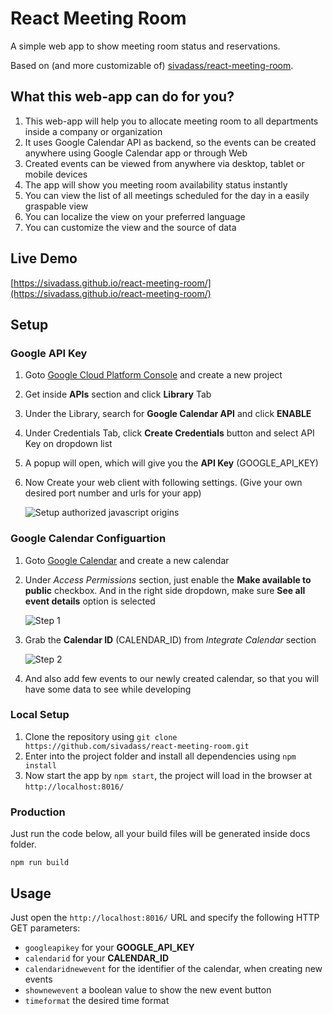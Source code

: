 # React Meeting Room

A simple web app to show meeting room status and reservations.

Based on (and more customizable of) [sivadass/react-meeting-room](https://github.com/sivadass/react-meeting-room).

## What this web-app can do for you?

1.  This web-app will help you to allocate meeting room to all departments inside a company or organization
2.  It uses Google Calendar API as backend, so the events can be created anywhere using Google Calendar app or through Web
3.  Created events can be viewed from anywhere via desktop, tablet or mobile devices
4.  The app will show you meeting room availability status instantly
5.  You can view the list of all meetings scheduled for the day in a easily graspable view
6.	You can localize the view on your preferred language
7.	You can customize the view and the source of data

## Live Demo

[https://sivadass.github.io/react-meeting-room/](https://sivadass.github.io/react-meeting-room/)

## Setup

### Google API Key

1. Goto [Google Cloud Platform Console](https://console.cloud.google.com/cloud-resource-manager) and create a new project
2. Get inside **APIs** section and click **Library** Tab
3. Under the Library, search for **Google Calendar API** and click **ENABLE**
4. Under Credentials Tab, click **Create Credentials** button and select API Key on dropdown list
5. A popup will open, which will give you the **API Key** (GOOGLE_API_KEY)
6. Now Create your web client with following settings. (Give your own desired port number and urls for your app)

   ![Setup authorized javascript origins](https://res.cloudinary.com/sivadass/image/upload/v1520732210/screen-shots/setup-authorized-javascript-origins.png)

### Google Calendar Configuartion

1.  Goto [Google Calendar](https://calendar.google.com "Google Calendar") and create a new calendar
2.  Under _Access Permissions_ section, just enable the **Make available to public** checkbox. And in the right side dropdown, make sure **See all event details** option is selected

    ![Step 1](https://res.cloudinary.com/sivadass/image/upload/v1520704625/screen-shots/step-1.png)

3.  Grab the **Calendar ID** (CALENDAR_ID) from _Integrate Calendar_ section

    ![Step 2](https://res.cloudinary.com/sivadass/image/upload/v1520704853/step-2_x54i28.png)

4.  And also add few events to our newly created calendar, so that you will have some data to see while developing

### Local Setup

1.  Clone the repository using `git clone https://github.com/sivadass/react-meeting-room.git`
2.  Enter into the project folder and install all dependencies using `npm install`
3.  Now start the app by `npm start`, the project will load in the browser at `http://localhost:8016/`

### Production

Just run the code below, all your build files will be generated inside docs folder.

```
npm run build
```

## Usage

Just open the `http://localhost:8016/` URL and specify the following HTTP GET parameters:
* `googleapikey` for your **GOOGLE_API_KEY**
* `calendarid` for your **CALENDAR_ID**
* `calendaridnewevent` for the identifier of the calendar, when creating new events
* `shownewevent` a boolean value to show the new event button
* `timeformat` the desired time format
